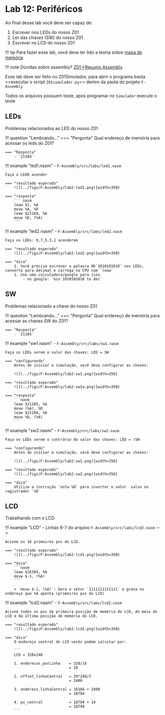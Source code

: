 # Lab 12: Periféricos

Ao final desse lab você deve ser capaz de:

1. Escrever nos LEDs do nosso Z01
1. Ler das chaves (SW) do nosso Z01
1. Escrever no LCD do nosso Z01

!!! tip
    Para fazer esse lab, você deve ter lido a teoria sobre [mapa de memória](https://insper.github.io/Z01.1/commum-content/teoria/Teoria-Z01-mapadeMemoria/)

!!! note
    Dúvidas sobre assembly? [Z01->Resumo Assembly](https://insper.github.io/Z01.1/Z01/Util-Resumo-Assembly/)

Esse lab deve ser feito no Z01Simulador, para abrir o programa basta ==executar o script `Z01simulador.py`== dentro da pasta do projeto `F-Assembly`

Todos os arquivos possuem teste, após programar no `Simulador` execute o teste

## LEDs

Problemas relacionados ao LED do nosso Z01

!!! question "Lembrando..."
    === "Pergunta"
        Qual endereço de memória para acessar os leds do Z01?

    === "Resposta"
        - `21184`

!!! example "led1.nasm"
    - `F-Assembly/src/labs/led1.nasm`
    
    Faça o LED0 acender
    
    === "resultado esperado"
        ![](../figs/F-Assembly/lab2-led1.png){width=350}
        
    === "resposta"
        ``` nasm
        leaw $1, %A
        movw %A, %D
        leaw $21184, %A
        movw %D, (%A)
        ```
        
!!! example "led2.nasm"
    - `F-Assembly/src/labs/led2.nasm`
    
    Faça os LEDs: 9,7,5,3,1 acenderem
    
    === "resultado esperado"
        ![](../figs/F-Assembly/lab2-led2.png){width=350}
        
    === "dica"
        1. Você precisa escrever a palavra 0b`1010101010` nos LEDs, converta para decimal e carrega na CPU com `leaw`
        1. Use uma calculadora/google para isso
            - no google: `bin 1010101010 to dec`
        
## SW

Problemas relacionado a chave do nosso Z01

!!! question "Lembrando..."
    === "Pergunta"
        Qual endereço de memória para acessar as chaves SW do Z01?

    === "Resposta"
        - `21185`

!!! example "sw1.nasm"
    - `F-Assembly/src/labs/sw1.nasm`
    
    Faça os LEDs serem o valor das chaves: LED = SW
    
    === "configurando"
        Antes de iniciar a simulação, você deve configurar as chaves:
        
        ![](../figs/F-Assembly/lab2-sw1.png){width=350}
        
    === "resultado esperado"
        ![](../figs/F-Assembly/lab2-sw1a.png){width=350}
        
    === "resposta"
        ```nasm
        leaw $21185, %A
        movw (%A), %D
        leaw $21184, %A
        movw %D, (%A)
        ```

!!! example "sw2.nasm"
    - `F-Assembly/src/labs/sw2.nasm`
    
    Faça os LEDs serem o contrário do valor das chaves: LED = !SW
    
    === "configurando"
        Antes de iniciar a simulação, você deve configurar as chaves:
        
        ![](../figs/F-Assembly/lab2-sw1.png){width=350}
        
    === "resultado esperado"
        ![](../figs/F-Assembly/lab2-sw2.png){width=350}
        
    === "dica"
        Utilize a instrução `notw %D` para inverter o valor  salvo no registrador `%D`

## LCD

Trabalhando com o LCD.

!!! example "LCD" 
    - Linhas 6-7 do arquivo `F-Assembly/src/labs/lcd2.nasm` -->
    
    Acione os 16 primeiros pxs do LCD.
    
    === "resultado esperado"
        ![](../figs/F-Assembly/lab2-lcd1.png){width=350}
        
    === "dica"
        ```nasm
        leaw $16384, %A
        movw $-1, (%A)
        ```
        
        > `movw $-1, (%A)`: Gera o vetor `1111111111111` e grava no endereço que %A aponta (primeiros pxs do LCD)

!!! example "lcd2.nasm" 
    - `F-Assembly/src/labs/lcd2.nasm`
    
    Acione todos os pxs da primeira posição de memória do LCD, do meio do LCD e da última posição de memória do LCD.
    
    === "resultado esperado"
        ![](../figs/F-Assembly/lab2-lcd2.png){width=350}
        
    === "dica"
        O endereço central do LCD vocês podem calcular por:
        
        ```
        LCD = 320x240
        
        1. enderecos_porLinha    = 320/16 
                                 = 20

        2. offset_linhaCentral   = 20*240/2
                                 = 2400
                                 
        3. endereco_linhaCentral = 16384 + 2400
                                 = 18784
                                 
        4. px_central            = 18784 + 10 
                                 = 18794
        ```
